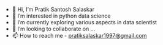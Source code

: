 - 👋 Hi, I’m Pratik Santosh Salaskar
- 👀 I’m interested in python data science
- 🌱 I’m currently exploring various aspects in data scientist
- 💞️ I’m looking to collaborate on ...
- 📫 How to reach me - pratiksalaskar1997@gmail.com
